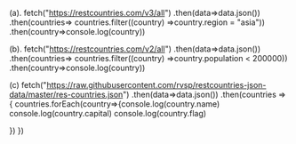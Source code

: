 (a).
fetch("https://restcountries.com/v3/all")
.then(data=>data.json())
.then(countries=>
      countries.filter((country) =>country.region = "asia"))
.then(country=>console.log(country))




(b).
fetch("https://restcountries.com/v2/all")
.then(data=>data.json())
.then(countries=>
      countries.filter((country) =>country.population < 200000))
.then(country=>console.log(country))


(c)
fetch("https://raw.githubusercontent.com/rvsp/restcountries-json-data/master/res-countries.json")
.then(data=>data.json())
.then(countries => {
  countries.forEach(country=>{console.log(country.name)
                              console.log(country.capital)
                              console.log(country.flag)
    
  })
})

